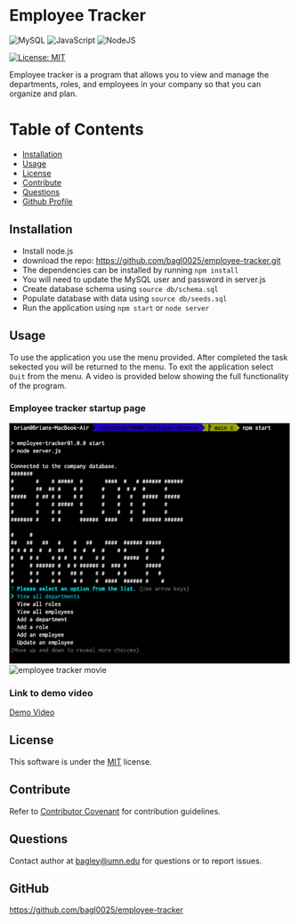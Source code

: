 # Employee Tracker
![MySQL](https://img.shields.io/badge/mysql-%2300f.svg?style=for-the-badge&logo=mysql&logoColor=white)
![JavaScript](https://img.shields.io/badge/javascript-%23323330.svg?style=for-the-badge&logo=javascript&logoColor=%23F7DF1E)
![NodeJS](https://img.shields.io/badge/node.js-6DA55F?style=for-the-badge&logo=node.js&logoColor=white)

[![License: MIT](https://img.shields.io/badge/License-MIT-yellow.svg)](https://opensource.org/licenses/MIT)

Employee tracker is a program that allows you to view and manage the departments, roles, and employees in your company so that you can organize and plan.

# Table of Contents
* [Installation](#installation)
* [Usage](#usage)
* [License](#license)
* [Contribute](#contribute)
* [Questions](#questions)
* [Github Profile](#github)

## Installation

- Install node.js
- download the repo: https://github.com/bagl0025/employee-tracker.git
- The dependencies can be installed by running `npm install`
- You will need to update the MySQL user and password in server.js
- Create database schema using `source db/schema.sql`
- Populate database with data using `source db/seeds.sql`
- Run the application using `npm start` or `node server`

## Usage
To use the application you use the menu provided. After completed the task sekected you will be returned to the menu. To exit the application select `Quit` from the menu. A video is provided below showing the full functionality of the program.

### Employee tracker startup page

<img src="./assets/images/screenshot.png" alt="employee tracker screenshot" width="600"/>


<img src="./assets/images/employee-tracker.mov" alt="employee tracker movie" width="600"/>

### Link to demo video

[Demo Video](https://drive.google.com/file/d/1vqj7zHCmdeJgTr5-SgzsGTkV4gqw1sM-/view?usp=sharing)

## License
This software is under the [MIT](./LICENSE) license.

## Contribute
Refer to [Contributor Covenant](https://www.contributor-covenant.org/) for contribution guidelines.

## Questions
Contact author at bagley@umn.edu for questions or to report issues.

## GitHub
https://github.com/bagl0025/employee-tracker

